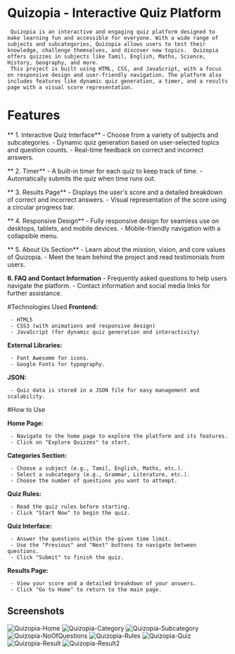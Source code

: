 
# Quizopia - Interactive Quiz Platform

     Quizopia is an interactive and engaging quiz platform designed to make learning fun and accessible for everyone. With a wide range of subjects and subcategories, Quizopia allows users to test their knowledge, challenge themselves, and discover new topics.  Quizopia offers quizzes in subjects like Tamil, English, Maths, Science, History, Geography, and more.
     This project is built using HTML, CSS, and JavaScript, with a focus on responsive design and user-friendly navigation. The platform also includes features like dynamic quiz generation, a timer, and a results page with a visual score representation.


 
# Features

** 1. Interactive Quiz Interface**
     - Choose from a variety of subjects and        subcategories.
     - Dynamic quiz generation based on user-selected topics and question counts.
     - Real-time feedback on correct and incorrect answers.

** 2. Timer**
     - A built-in timer for each quiz to keep track of time.
     - Automatically submits the quiz when time runs out.

** 3. Results Page**
    - Displays the user's score and a detailed breakdown of correct and incorrect answers.
    - Visual representation of the score using a circular progress bar.

** 4. Responsive Design**
     - Fully responsive design for seamless use on desktops, tablets, and mobile devices.
     - Mobile-friendly navigation with a collapsible menu.

** 5. About Us Section**
     - Learn about the mission, vision, and core values of Quizopia.
     - Meet the team behind the project and read testimonials from users.

 **6. FAQ and Contact Information**
     - Frequently asked questions to help users navigate the platform.
     - Contact information and social media links for further assistance.

#Technologies Used
**Frontend:**

     - HTML5
     - CSS3 (with animations and responsive design)
     - JavaScript (for dynamic quiz generation and interactivity)

**External Libraries:**

     - Font Awesome for icons.
     - Google Fonts for typography.

**JSON:**

     - Quiz data is stored in a JSON file for easy management and scalability.

#How to Use

**Home Page:**

     - Navigate to the home page to explore the platform and its features.
     - Click on "Explore Quizzes" to start.

**Categories Section:**

     - Choose a subject (e.g., Tamil, English, Maths, etc.).
     - Select a subcategory (e.g., Grammar, Literature, etc.).
     - Choose the number of questions you want to attempt.

**Quiz Rules:**

     - Read the quiz rules before starting.
     - Click "Start Now" to begin the quiz.

**Quiz Interface:**

     - Answer the questions within the given time limit.
     - Use the "Previous" and "Next" buttons to navigate between questions.
     - Click "Submit" to finish the quiz.

**Results Page:**

     - View your score and a detailed breakdown of your answers.
     - Click "Go to Home" to return to the main page.


## Screenshots

![Quizopia-Home](https://github.com/user-attachments/assets/06affe81-524e-4534-b088-815cf44b5913)
![Quizopia-Category](https://github.com/user-attachments/assets/ac341892-8431-47e9-9ced-dc8781236c68)
![Quizopia-Subcategory](https://github.com/user-attachments/assets/a7476901-691d-4c75-84f1-61eeefecb07c)
![Quizopia-NoOfQuestions](https://github.com/user-attachments/assets/f121dca5-4b20-404d-a333-a694d0b7d76e)
![Quizopia-Rules](https://github.com/user-attachments/assets/3a685b44-e171-4b3b-8068-aac4cb70457b)
![Quizopia-Quiz](https://github.com/user-attachments/assets/337d3067-7f0d-4917-9280-0f51f259f39a)
![Quizopia-Result](https://github.com/user-attachments/assets/fb4bb84d-e9ce-4efd-9a1d-2c357e41d945)
![Quizopia-Result2](https://github.com/user-attachments/assets/9c725ec0-27a5-4b5a-96bc-860f06da2f36)
